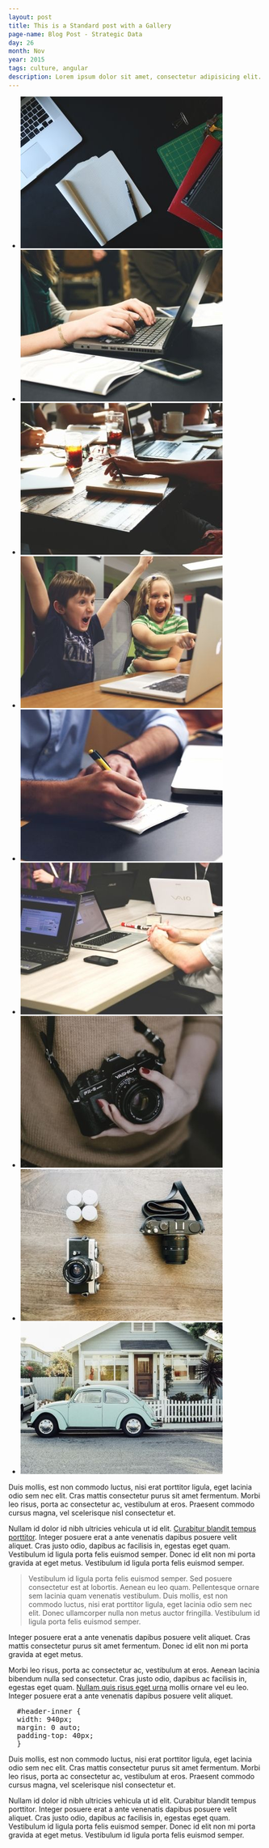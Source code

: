 ```yaml
---
layout: post
title: This is a Standard post with a Gallery
page-name: Blog Post - Strategic Data
day: 26
month: Nov
year: 2015
tags: culture, angular
description: Lorem ipsum dolor sit amet, consectetur adipisicing elit. Ratione, voluptatem, dolorem animi nisi autem blanditiis enim culpa reiciendis et explicabo tenetur voluptate rerum molestiae eaque possimus exercitationem eligendi fuga. Maiores, sunt eveniet doloremque porro hic exercitationem distinctio sequi adipisci. Nulla, fuga perferendis voluptatum beatae voluptate architecto laboriosam provident deserunt. Saepe!
---
```


<div class="entry-image">
  <ul class="gallery">
    <li class="gallery_thumb">
      <a href="/img/blog/full/2.jpg" class="html5lightbox" title="" data-group="gallery" data-thumbnail="/img/blog/small/2.jpg">
        <img src="/img/blog/small/2.jpg" alt="">
      </a>
    </li>
    <li class="gallery_thumb">
      <a href="/img/blog/full/3.jpg" class="html5lightbox" title="" data-group="gallery" data-thumbnail="/img/blog/small/3.jpg">
        <img src="/img/blog/small/3.jpg" alt="">
      </a>
    </li>
    <li class="gallery_thumb">
      <a href="/img/blog/full/6-1.jpg" class="html5lightbox" title="" data-group="gallery" data-thumbnail="/img/blog/small/6-1.jpg">
        <img src="/img/blog/small/6-1.jpg" alt="">
      </a>
    </li>
    <li class="gallery_thumb">
      <a href="/img/blog/full/6-2.jpg" class="html5lightbox" title="" data-group="gallery" data-thumbnail="/img/blog/small/6-2.jpg">
        <img src="/img/blog/small/6-2.jpg" alt="">
      </a>
    </li>
    <li class="gallery_thumb">
      <a href="/img/blog/full/12.jpg" class="html5lightbox" title="" data-group="gallery" data-thumbnail="/img/blog/small/12.jpg">
        <img src="/img/blog/small/12.jpg" alt="">
      </a>
    </li>
    <li class="gallery_thumb">
      <a href="/img/blog/full/12-1.jpg" class="html5lightbox" title="" data-group="gallery" data-thumbnail="/img/blog/small/12-1.jpg">
        <img src="/img/blog/small/12-1.jpg" alt="">
      </a>
    </li>
    <li class="gallery_thumb">
      <a href="/img/blog/full/13.jpg" class="html5lightbox" title="" data-group="gallery" data-thumbnail="/img/blog/small/13.jpg">
        <img src="/img/blog/small/13.jpg" alt="">
      </a>
    </li>
    <li class="gallery_thumb">
      <a href="/img/blog/full/18.jpg" class="html5lightbox" title="" data-group="gallery" data-thumbnail="/img/blog/small/18.jpg">
        <img src="/img/blog/small/18.jpg" alt="">
      </a>
    </li>
    <li class="gallery_thumb">
      <a href="/img/blog/full/19.jpg" class="html5lightbox" title="" data-group="gallery" data-thumbnail="/img/blog/small/19.jpg">
        <img src="/img/blog/small/19.jpg" alt="">
      </a>
    </li>
  </ul>
</div>

  <p>Duis mollis, est non commodo luctus, nisi erat porttitor ligula, eget lacinia odio sem nec elit. Cras mattis consectetur purus sit amet fermentum. Morbi leo risus, porta ac consectetur ac, vestibulum at eros. Praesent commodo cursus magna, vel scelerisque nisl consectetur et.</p>

  <p>Nullam id dolor id nibh ultricies vehicula ut id elit. <a href="#">Curabitur blandit tempus porttitor</a>. Integer posuere erat a ante venenatis dapibus posuere velit aliquet. Cras justo odio, dapibus ac facilisis in, egestas eget quam. Vestibulum id ligula porta felis euismod semper. Donec id elit non mi porta gravida at eget metus. Vestibulum id ligula porta felis euismod semper.</p>

  <blockquote><p>Vestibulum id ligula porta felis euismod semper. Sed posuere consectetur est at lobortis. Aenean eu leo quam. Pellentesque ornare sem lacinia quam venenatis vestibulum. Duis mollis, est non commodo luctus, nisi erat porttitor ligula, eget lacinia odio sem nec elit. Donec ullamcorper nulla non metus auctor fringilla. Vestibulum id ligula porta felis euismod semper.</p></blockquote>

  <p>Integer posuere erat a ante venenatis dapibus posuere velit aliquet. Cras mattis consectetur purus sit amet fermentum. Donec id elit non mi porta gravida at eget metus.</p>

  <p>Morbi leo risus, porta ac consectetur ac, vestibulum at eros. Aenean lacinia bibendum nulla sed consectetur. Cras justo odio, dapibus ac facilisis in, egestas eget quam. <a href="#">Nullam quis risus eget urna</a> mollis ornare vel eu leo. Integer posuere erat a ante venenatis dapibus posuere velit aliquet.</p>

  <pre>
  #header-inner {
  width: 940px;
  margin: 0 auto;
  padding-top: 40px;
  }</pre>

  <p>Duis mollis, est non commodo luctus, nisi erat porttitor ligula, eget lacinia odio sem nec elit. Cras mattis consectetur purus sit amet fermentum. Morbi leo risus, porta ac consectetur ac, vestibulum at eros. Praesent commodo cursus magna, vel scelerisque nisl consectetur et.</p>

  <p>Nullam id dolor id nibh ultricies vehicula ut id elit. Curabitur blandit tempus porttitor. Integer posuere erat a ante venenatis dapibus posuere velit aliquet. Cras justo odio, dapibus ac facilisis in, egestas eget quam. Vestibulum id ligula porta felis euismod semper. Donec id elit non mi porta gravida at eget metus. Vestibulum id ligula porta felis euismod semper.</p>
